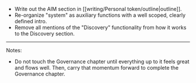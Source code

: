 - Write out the AIM section in [[writing/Personal token/outline|outline]].
- Re-organize "system" as auxiliary functions with a well scoped, clearly defined intro.
- Remove all mentions of the "Discovery" functionality from how it works to the Discovery section.

---
Notes:
- Do not touch the Governance chapter until everything up to it feels great and flows well. Then, carry that momentum forward to complete the Governance chapter.